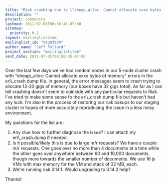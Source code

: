 ```yaml
---
title: "Riak crashing due to \"eheap_alloc: Cannot allocate xxxx bytes of	memory\""
description: ""
project: community
lastmod: 2011-07-05T08:58:45-07:00
sitemap:
  priority: 0.2
layout: mailinglistitem
mailinglist_id: "msg03929"
author_name: "Jeff Pollard"
project_section: "mailinglistitem"
sent_date: 2011-07-05T08:58:45-07:00
---
```



Over the last few days we've had random nodes in our 5-node cluster crash
with "eheap\\_alloc: Cannot allocate xxxx bytes of memory" errors in the
erl\\_crash.dump file. In general, the error messages seem to crash trying to
allocate 13-20 gigs of memory (our boxes have 32 gigs total). As far as I
can tell crashing doesn't seem to coincide with any particular requests to
Riak. I've tried to make some sense fo the erl\\_crash.dump file but haven't
had any luck. I'm also in the process of restoring our riak bakups to our
staging cluster in hopes of more accurately reproducing the issue in a less
noisy environment.

My questions for the list are:

 1. Any clue how to further diagnose the issue? I can attach my
 erl\\_crash.dump if needed.
 2. Is it possible/likely this is due to large m/r requests? We have a
 couple m/r requests. One goes over no more than 4 documents at a time while
 the other goes over anywhere between 60 and 10,000 documents, though more
 towards the smaller number of documents. We use 16 js VMs with max memory
 for the VM and stack of 32 MB, each.
 3. We're running riak 0.14.1. Would upgrading to 0.14.2 help?

Thanks!

